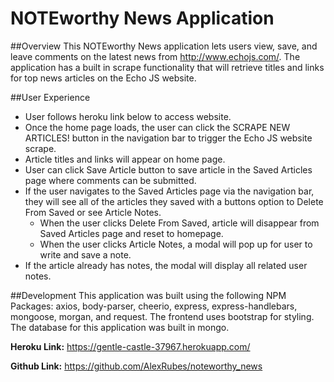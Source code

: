 # NOTEworthy News Application

##Overview
This NOTEworthy News application lets users view, save, and leave comments on the latest news from http://www.echojs.com/. The application has a built in scrape functionality that will retrieve titles and links for top news articles on the Echo JS website. 

##User Experience
* User follows heroku link below to access website. 
* Once the home page loads, the user can click the SCRAPE NEW ARTICLES! button in the navigation bar to trigger the Echo JS website scrape. 
* Article titles and links will appear on home page. 
* User can click Save Article button to save article in the Saved Articles page where comments can be submitted. 
* If the user navigates to the Saved Articles page via the navigation bar, they will see all of the articles they saved with a buttons option to Delete From Saved or see Article Notes. 
    * When the user clicks Delete From Saved, article will disappear from Saved Articles page and reset to homepage. 
    * When the user clicks Article Notes, a modal will pop up for user to write and save a note. 
* If the article already has notes, the modal will display all related user notes. 

##Development
This application was built using the following NPM Packages: axios, body-parser, cheerio, express, express-handlebars, mongoose, morgan, and request. The frontend uses bootstrap for styling. The database for this application was built in mongo.

**Heroku Link:** https://gentle-castle-37967.herokuapp.com/

**Github Link:** https://github.com/AlexRubes/noteworthy_news